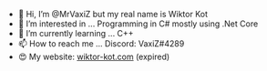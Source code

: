 - 👋 Hi, I’m @MrVaxiZ but my real name is Wiktor Kot                                                                                                                                                                                                                                                                                                                                                                                                                                                                                                                                                                                                                                                                                                                                                                                                                                                                                                                                                                                                                                                                                                                                                                                                                                                                                                                                                                                                                                                                                                                       
- 👀 I’m interested in ... Programming in C# mostly using .Net Core 
- 🌱 I’m currently learning ... C++
- 📫 How to reach me ... Discord: VaxiZ#4289 
- :heart_eyes: My website: [wiktor-kot.com](https://wiktor-kot.com/) (expired)
 
